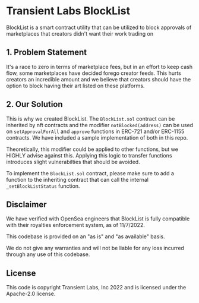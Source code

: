 # Transient Labs BlockList
BlockList is a smart contract utility that can be utilized to block approvals of marketplaces that creators didn't want their work trading on

## 1. Problem Statement
It's a race to zero in terms of marketplace fees, but in an effort to keep cash flow, some marketplaces have decided forego creator feeds. This hurts creators an incredible amount and we believe that creators should have the option to block having their art listed on these platforms.

## 2. Our Solution
This is why we created BlockList. The `BlockList.sol` contract can be inherited by nft contracts and the modifier `notBlocked(address)` can be used on `setApprovalForAll` and `approve` functions in ERC-721 and/or ERC-1155 contracts. We have included a sample implementation of both in this repo.

Theoretically, this modifier could be applied to other functions, but we HIGHLY advise against this. Applying this logic to transfer functions introduces slight vulnerabilties that should be avoided. 

To implement the `BlockList.sol` contract, please make sure to add a function to the inheriting contract that can call the internal `_setBlockListStatus` function.

## Disclaimer
We have verified with OpenSea engineers that BlockList is fully compatible with their royalties enforcement system, as of 11/7/2022.

This codebase is provided on an "as is" and "as available" basis.

We do not give any warranties and will not be liable for any loss incurred through any use of this codebase.

## License
This code is copyright Transient Labs, Inc 2022 and is licensed under the Apache-2.0 license.